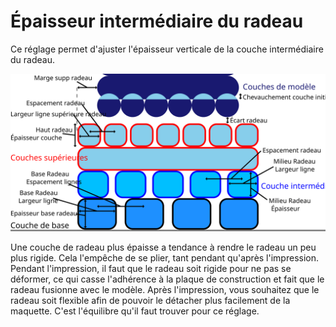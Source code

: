 Épaisseur intermédiaire du radeau
===

Ce réglage permet d'ajuster l'épaisseur verticale de la couche intermédiaire du radeau.

![Dimensions relatives au radeau](../images/raft_dimensions_fr.svg)

Une couche de radeau plus épaisse a tendance à rendre le radeau un peu plus rigide. Cela l'empêche de se plier, tant pendant qu'après l'impression. Pendant l'impression, il faut que le radeau soit rigide pour ne pas se déformer, ce qui casse l'adhérence à la plaque de construction et fait que le radeau fusionne avec le modèle. Après l'impression, vous souhaitez que le radeau soit flexible afin de pouvoir le détacher plus facilement de la maquette. C'est l'équilibre qu'il faut trouver pour ce réglage.
